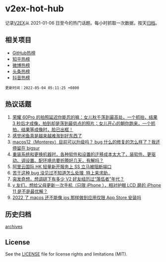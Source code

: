 # v2ex-hot-hub

 记录[V2EX](https://www.v2ex.com/)从 2021-01-06 日至今的热门话题。每小时抓取一次数据，按天[归档](archives)。
 
 ## 相关项目

- [GitHub热榜](https://github.com/lonnyzhang423/github-hot-hub)
- [知乎热榜](https://github.com/lonnyzhang423/zhihu-hot-hub)
- [微博热榜](https://github.com/lonnyzhang423/weibo-hot-hub)
- [头条热榜](https://github.com/lonnyzhang423/toutiao-hot-hub)
- [抖音热榜](https://github.com/lonnyzhang423/douyin-hot-hub)


 `更新时间：2022-05-04 05:11:25 +0800`

## 热议话题

1. [荣耀 60Pro 的拍照延迟你能忍的嘛：女儿秋千荡到最高处，一个抓拍，结果 3 秒后才成像，拍到却是荡到最低点的照片；女儿开心的朝你跑来，一个抓拍，结果等成像时，脸已出框！](https://www.v2ex.com/t/850593)
1. [感觉闲鱼真是越来越难淘到好东西了](https://www.v2ex.com/t/850590)
1. [macos12（Monterey）目前可以升级吗？ bug 什么的修复的怎么样了？我还停留在 bigsur](https://www.v2ex.com/t/850584)
1. [重装系统和更换机器时，各种软件和设置的迁移成本太大了，装软件、更驱动、调设置、配环境总要折腾好几天，有解吗？](https://www.v2ex.com/t/850659)
1. [阿里云国际 HK 轻量新开服务上 SS 立马被阻断端口](https://www.v2ex.com/t/850663)
1. [苦于这种 bug 没见过不知道怎么处理, 特上来求助..](https://www.v2ex.com/t/850619)
1. [突发奇想，想调研下有多少 V2 好友经历过“落伍者”年代？](https://www.v2ex.com/t/850635)
1. [v 友们，想给父母更新一次手机（只限 iPhone ），相对护眼 LCD 屏的 iPhone 11 是不是最优解？](https://www.v2ex.com/t/850664)
1. [2022 了 macos 还不能像 ios 那样做到应用仅限 App Store 安装吗](https://www.v2ex.com/t/850676)

## 历史归档

[archives](archives)

## License

See the [LICENSE](LICENSE) file for license rights and limitations (MIT).
